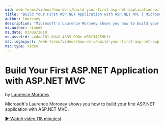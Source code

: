 ```yaml
---
uid: web-forms/videos/how-do-i/build-your-first-asp-net-application-with-asp-net-mvc
title: "Build Your First ASP.NET Application with ASP.NET MVC | Microsoft Docs"
author: lmoroney
description: "Microsoft's Laurence Moroney shows you how to build your first ASP.NET application with ASP.NET MVC."
ms.author: riande
ms.date: 03/09/2010
ms.assetid: a4daa181-8da2-4883-998e-d08f34259b1f
msc.legacyurl: /web-forms/videos/how-do-i/build-your-first-asp-net-application-with-asp-net-mvc
msc.type: video
---
```

# Build Your First ASP.NET Application with ASP.NET MVC

by [Laurence Moroney](https://github.com/lmoroney)

Microsoft's Laurence Moroney shows you how to build your first ASP.NET application with ASP.NET MVC.

[&#9654; Watch video (18 minutes)](https://channel9.msdn.com/Blogs/ASP-NET-Site-Videos/build-your-first-asp-net-application-with-asp-net-mvc)

